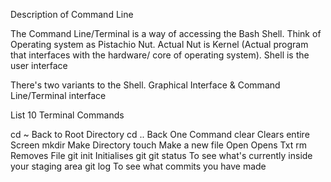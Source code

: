 Description of Command Line

The Command Line/Terminal is a way of accessing the Bash Shell. Think of Operating system as Pistachio Nut. Actual Nut is Kernel (Actual program that interfaces with the hardware/ core of operating system). Shell is the user interface

There's two variants to the Shell. Graphical Interface & Command Line/Terminal interface


List 10 Terminal Commands

cd ~  Back to Root Directory
cd ..  Back One Command
clear  Clears entire Screen
mkdir  Make Directory
touch  Make a new file
Open  Opens Txt
rm  Removes File
git init  Initialises git
git status  To see what's currently inside your staging area
git log  To see what commits you have made




